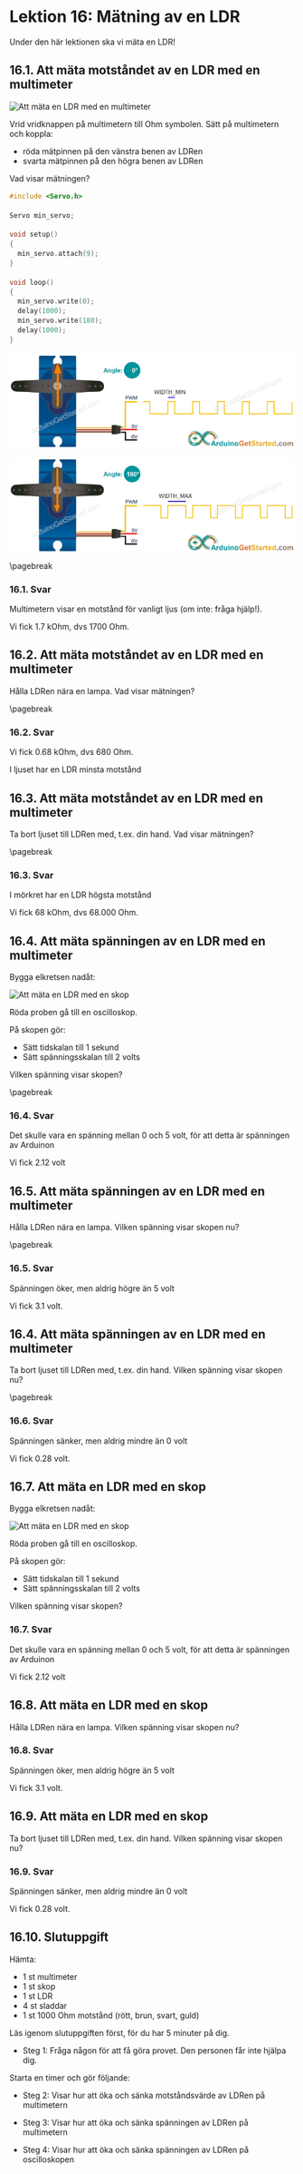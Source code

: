 # Lektion 16: Mätning av en LDR

Under den här lektionen ska vi mäta en LDR!

## 16.1. Att mäta motståndet av en LDR med en multimeter

![Att mäta en LDR med en multimeter](maetning_av_en_ldr_1.png)

Vrid vridknappen på multimetern till Ohm symbolen.
Sätt på multimetern och koppla:

- röda mätpinnen på den vänstra benen av LDRen
- svarta mätpinnen på den högra benen av LDRen

Vad visar mätningen?

```c++
#include <Servo.h>

Servo min_servo;

void setup()
{
  min_servo.attach(9);
}

void loop()
{
  min_servo.write(0);
  delay(1000);
  min_servo.write(180);
  delay(1000);
}
```


![Mätning för noll grader](maetning_av_en_servo_0_annotated.png)

![Mätning för 180 grader](maetning_av_en_servo_180_annotated.png)


\pagebreak

### 16.1. Svar

Multimetern visar en motstånd för vanligt ljus (om inte: fråga hjälp!).

Vi fick 1.7 kOhm, dvs 1700 Ohm.

## 16.2. Att mäta motståndet av en LDR med en multimeter

Hålla LDRen nära en lampa. Vad visar mätningen?

\pagebreak

### 16.2. Svar

Vi fick 0.68 kOhm, dvs 680 Ohm.

I ljuset har en LDR minsta motstånd

## 16.3. Att mäta motståndet av en LDR med en multimeter

Ta bort ljuset till LDRen med, t.ex. din hand. Vad visar mätningen?

\pagebreak

### 16.3. Svar

I mörkret har en LDR högsta motstånd

Vi fick 68 kOhm, dvs 68.000 Ohm.

## 16.4. Att mäta spänningen av en LDR med en multimeter

Bygga elkretsen nadåt: 

![Att mäta en LDR med en skop](maetning_av_en_ldr_2.png)

Röda proben gå till en oscilloskop.

På skopen gör:

- Sätt tidskalan till 1 sekund
- Sätt spänningsskalan till 2 volts

Vilken spänning visar skopen?

\pagebreak

### 16.4. Svar

Det skulle vara en spänning mellan 0 och 5 volt,
för att detta är spänningen av Arduinon

Vi fick 2.12 volt

## 16.5. Att mäta spänningen av en LDR med en multimeter

Hålla LDRen nära en lampa.
Vilken spänning visar skopen nu?

\pagebreak

### 16.5. Svar

Spänningen öker, men aldrig högre än 5 volt

Vi fick 3.1 volt.

## 16.4. Att mäta spänningen av en LDR med en multimeter

Ta bort ljuset till LDRen med, t.ex. din hand.
Vilken spänning visar skopen nu?

\pagebreak

### 16.6. Svar

Spänningen sänker,  men aldrig mindre än 0 volt

Vi fick 0.28 volt.

## 16.7. Att mäta en LDR med en skop

Bygga elkretsen nadåt: 

![Att mäta en LDR med en skop](maetning_av_en_ldr_2.png)

Röda proben gå till en oscilloskop.

På skopen gör:

- Sätt tidskalan till 1 sekund
- Sätt spänningsskalan till 2 volts

Vilken spänning visar skopen?

### 16.7. Svar

Det skulle vara en spänning mellan 0 och 5 volt,
för att detta är spänningen av Arduinon

Vi fick 2.12 volt

## 16.8. Att mäta en LDR med en skop

Hålla LDRen nära en lampa.
Vilken spänning visar skopen nu?

### 16.8. Svar

Spänningen öker, men aldrig högre än 5 volt

Vi fick 3.1 volt.

## 16.9. Att mäta en LDR med en skop

Ta bort ljuset till LDRen med, t.ex. din hand.
Vilken spänning visar skopen nu?

### 16.9. Svar

Spänningen sänker,  men aldrig mindre än 0 volt

Vi fick 0.28 volt.

## 16.10. Slutuppgift

Hämta:

- 1 st multimeter
- 1 st skop
- 1 st LDR
- 4 st sladdar
- 1 st 1000 Ohm motstånd (rött, brun, svart, guld)

Läs igenom slutuppgiften först, för du har 5 minuter på dig.

- Steg 1: Fråga någon för att få göra provet. Den personen får inte hjälpa dig.

Starta en timer och gör följande:

- Steg 2: Visar hur att öka och sänka motståndsvärde av LDRen på multimetern

- Steg 3: Visar hur att öka och sänka spänningen av LDRen på multimetern

- Steg 4: Visar hur att öka och sänka spänningen av LDRen på oscilloskopen

